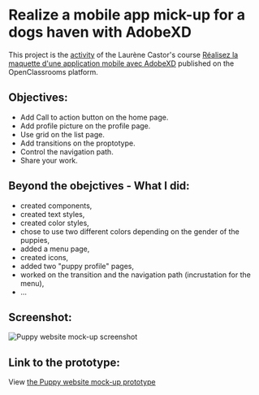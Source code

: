 # Realize a mobile app mick-up for a dogs haven with AdobeXD
This project is the [activity](https://openclassrooms.com/fr/courses/3014016-realisez-la-maquette-d-une-application-mobile-avec-adobe-xd/6732391-entrainez-vous-sur-la-maquette-puppy) of the Laurène Castor's course [Réalisez la maquette d'une application mobile avec AdobeXD](https://openclassrooms.com/fr/courses/3014016-realisez-la-maquette-d-une-application-mobile-avec-adobe-xd) published on the OpenClassrooms platform.

## Objectives:
*  Add Call to action button on the home page.
*  Add profile picture on the profile page.
*  Use grid on the list page.
*  Add transitions on the proptotype.
*  Control the navigation path.
*  Share your work.

## Beyond the obejctives - What I did:
*  created components,
*  created text styles,
*  created color styles,
*  chose to use two different colors depending on the gender of the puppies,
*  added a menu page,
*  created icons,
*  added two "puppy profile" pages,
*  worked on the transition and the navigation path (incrustation for the menu),
*  ...

## Screenshot:
![Puppy website mock-up screenshot]()

## Link to the prototype:
View [the Puppy website mock-up prototype](https://xd.adobe.com/view/bc0da935-a16b-4a12-99e3-85e0b7122110-e95e/?fullscreen)
